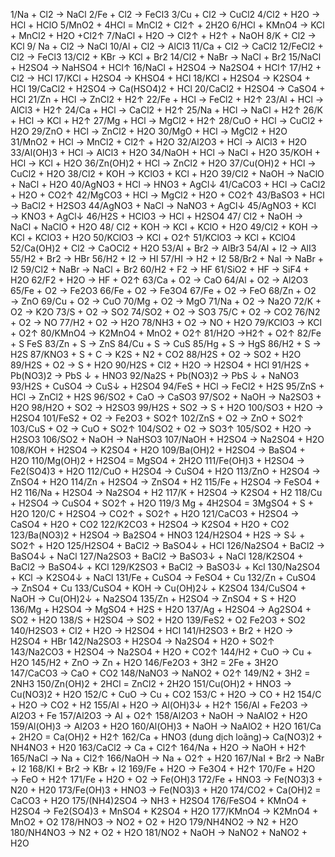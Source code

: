 1/Na + Cl2 → NaCl
2/Fe + Cl2 → FeCl3
3/Cu + Cl2 → CuCl2
4/Cl2 + H2O → HCl + HClO
5/MnO2 + 4HCl = MnCl2 + Cl2↑ + 2H2O
6/HCl + KMnO4 → KCl + MnCl2 + H2O +Cl2↑
7/NaCl + H2O → Cl2↑ + H2↑ + NaOH
8/K + Cl2 → KCl
9/ Na + Cl2 → NaCl
10/Al + Cl2 → AlCl3
11/Ca + Cl2 → CaCl2
12/FeCl2 + Cl2 → FeCl3
13/Cl2 + KBr → KCl + Br2
14/Cl2 + NaBr → NaCl + Br2
15/NaCl + H2SO4 -> NaHSO4 + HCl↑
16/NaCl + H2SO4 -> Na2SO4 + HCl↑
17/H2 + Cl2 → HCl
17/KCl + H2SO4 → KHSO4 + HCl
18/KCl + H2SO4 → K2SO4 + HCl
19/CaCl2 + H2SO4 → Ca(HSO4)2 + HCl
20/CaCl2 + H2SO4 → CaSO4 + HCl
21/Zn + HCl → ZnCl2 + H2↑
22/Fe + HCl → FeCl2 + H2↑
23/Al + HCl → AlCl3 + H2↑
24/Ca + HCl → CaCl2 + H2↑
25/Na + HCl → NaCl + H2↑
26/K + HCl → KCl + H2↑
27/Mg + HCl → MgCl2 + H2↑
28/CuO + HCl → CuCl2 + H2O
29/ZnO + HCl → ZnCl2 + H2O
30/MgO + HCl → MgCl2 + H2O
31/MnO2 + HCl → MnCl2 + Cl2↑ + H2O
32/Al2O3 + HCl → AlCl3 + H2O
33/Al(OH)3 + HCl → AlCl3 + H2O
34/NaOH + HCl → NaCl + H2O
35/KOH + HCl → KCl + H2O
36/Zn(OH)2 + HCl → ZnCl2 + H2O
37/Cu(OH)2 + HCl → CuCl2 + H2O
38/Cl2 + KOH → KClO3 + KCl + H2O
39/Cl2 + NaOH → NaClO + NaCl + H2O
40/AgNO3 + HCl → HNO3 + AgCl↓
41/CaCO3 + HCl → CaCl2 + H2O + CO2↑
42/MgCO3 + HCl → MgCl2 + H2O + CO2↑
43/BaSO3 + HCl → BaCl2 + H2SO3
44/AgNO3 + NaCl → NaNO3 + AgCl↓
45/AgNO3 + KCl → KNO3 + AgCl↓
46/H2S + HClO3 → HCl + H2SO4
47/ Cl2 + NaOH → NaCl + NaClO + H2O
48/ Cl2 + KOH → KCl + KClO + H2O
49/Cl2 + KOH → KCl + KClO3 + H2O
50/KClO3 → KCl + O2↑
51/KClO3 → KCl + KClO4
52/Ca(OH)2 + Cl2 → CaOCl2 + H2O
53/Al + Br2 → AlBr3
54/Al + I2 → AlI3
55/H2 + Br2 → HBr
56/H2 + I2 → HI
57/HI → H2 + I2
58/Br2 + NaI → NaBr + I2
59/Cl2 + NaBr → NaCl + Br2
60/H2 + F2 → HF
61/SiO2 + HF → SiF4 + H2O
62/F2 + H2O → HF + O2↑
63/Ca + O2 → CaO
64/Al + O2 → Al2O3
65/Fe + O2 → Fe2O3
66/Fe + O2 → Fe3O4
67/Fe + O2 → FeO
68/Zn + O2 → ZnO
69/Cu + O2 → CuO
70/Mg + O2 → MgO
71/Na + O2 → Na2O
72/K + O2 → K2O
73/S + O2 → SO2
74/SO2 + O2 → SO3
75/C + O2 → CO2
76/N2 + O2 → NO
77/H2 + O2 → H2O
78/NH3 + O2 → NO + H2O
79/KClO3 → KCl + O2↑
80/KMnO4 → K2MnO4 + MnO2 + O2↑
81/H2O →H2↑ + O2↑
82/Fe + S FeS
83/Zn + S → ZnS
84/Cu + S → CuS
85/Hg + S → HgS
86/H2 + S → H2S
87/KNO3 + S + C → K2S + N2 + CO2
88/H2S + O2 → SO2 + H2O
89/H2S + O2 → S + H2O
90/H2S + Cl2 + H2O → H2SO4 + HCl
91/H2S + Pb(NO3)2 → PbS ↓ + HNO3
92/Na2S + Pb(NO3)2 → PbS ↓ + NaNO3
93/H2S + CuSO4 → CuS↓ + H2SO4
94/FeS + HCl → FeCl2 + H2S
95/ZnS + HCl → ZnCl2 + H2S
96/SO2 + CaO → CaSO3
97/SO2 + NaOH → Na2SO3 + H2O
98/H2O + SO2 → H2SO3
99/H2S + SO2 → S + H2O
100/SO3 + H2O → H2SO4
101/FeS2 + O2 → Fe2O3 + SO2↑
102/ZnS + O2 → ZnO + SO2↑
103/CuS + O2 → CuO + SO2↑
104/SO2 + O2 → SO3↑
105/SO2 + H2O → H2SO3
106/SO2 + NaOH → NaHSO3
107/NaOH + H2SO4 → Na2SO4 + H2O
108/KOH + H2SO4 → K2SO4 + H2O
109/Ba(OH)2 + H2SO4 → BaSO4 + H2O
110/Mg(OH)2 + H2SO4 = MgSO4 + 2H2O
111/Fe(OH)3 + H2SO4 → Fe2(SO4)3 + H2O
112/CuO + H2SO4 → CuSO4 + H2O
113/ZnO + H2SO4 → ZnSO4 + H2O
114/Zn + H2SO4 → ZnSO4 + H2
115/Fe + H2SO4 → FeSO4 + H2
116/Na + H2SO4 → Na2SO4 + H2
117/K + H2SO4 → K2SO4 + H2
118/Cu + H2SO4 → CuSO4 + SO2↑ + H2O
119/3 Mg + 4H2SO4 = 3MgSO4 + S + H2O
120/C + H2SO4 → CO2↑ + SO2↑ + H2O
121/CaCO3 + H2SO4 → CaSO4 + H2O + CO2
122/K2CO3 + H2SO4 → K2SO4 + H2O + CO2
123/Ba(NO3)2 + H2SO4 → Ba2SO4 + HNO3
124/H2SO4 + H2S → S↓ + SO2↑ + H2O
125/H2SO4 + BaCl2 → BaSO4↓ + HCl
126/Na2SO4 + BaCl2 → BaSO4↓ + NaCl
127/Na2SO3 + BaCl2 → BaSO3↓ + NaCl
128/K2SO4 + BaCl2 → BaSO4↓ + KCl
129/K2SO3 + BaCl2 → BaSO3↓ + Kcl
130/Na2SO4 + KCl → K2SO4↓ + NaCl
131/Fe + CuSO4 → FeSO4 + Cu
132/Zn + CuSO4 → ZnSO4 + Cu
133/CuSO4 + KOH → Cu(OH)2↓ + K2SO4
134/CuSO4 + NaOH → Cu(OH)2↓ + Na2SO4
135/Zn + H2SO4 → ZnSO4 + S + H2O
136/Mg + H2SO4 → MgSO4 + H2S + H2O
137/Ag + H2SO4 → Ag2SO4 + SO2 + H2O
138/S + H2SO4 → SO2 + H2O
139/FeS2 + O2 Fe2O3 + SO2
140/H2SO3 + Cl2 + H2O → H2SO4 + HCl
141/H2SO3 + Br2 + H2O → H2SO4 + HBr
142/Na2SO3 + H2SO4 → Na2SO4 + H2O + SO2↑
143/Na2CO3 + H2SO4 → Na2SO4 + H2O + CO2↑
144/H2 + CuO → Cu + H2O
145/H2 + ZnO → Zn + H2O
146/Fe2O3 + 3H2 = 2Fe + 3H2O
147/CaCO3 → CaO + CO2
148/NaNO3 → NaNO2 + O2↑
149/N2 + 3H2 = 2NH3
150/Zn(OH)2 + 2HCl = ZnCl2 + 2H2O
151/Cu(OH)2 + HNO3 → Cu(NO3)2 + H2O
152/C + CuO → Cu + CO2
153/C + H2O → CO + H2
154/C + H2O → CO2 + H2
155/Al + H2O → Al(OH)3↓ + H2↑
156/Al + Fe2O3 → Al2O3 + Fe
157/Al2O3 → Al + O2↑
158/Al2O3 + NaOH → NaAlO2 + H2O
159/Al(OH)3 → Al2O3 + H2O
160/Al(OH)3 + NaOH → NaAlO2 + H2O
161/Ca + 2H2O = Ca(OH)2 + H2↑
162/Ca + HNO3 (dung dịch loãng)→ Ca(NO3)2 + NH4NO3 + H20
163/CaCl2 → Ca + Cl2↑
164/Na + H2O → NaOH + H2↑
165/NaCl → Na + Cl2↑
166/NaOH → Na + O2↑ + H20
167/NaI + Br2 → NaBr + I2
168/KI + Br2 → KBr + I2
169/Fe + H2O → Fe3O4 + H2↑
170/Fe + H2O → FeO + H2↑
171/Fe + H2O + O2 → Fe(OH)3
172/Fe + HNO3 → Fe(NO3)3 + N20 + H20
173/Fe(OH)3 + HNO3 → Fe(NO3)3 + H20
174/CO2 + Ca(OH)2 = CaCO3 + H2O
175/(NH4)2SO4 → NH3 + H2SO4
176/FeSO4 + KMnO4 + H2SO4 → Fe2(SO4)3 + MnSO4 + K2SO4 + H2O
177/KMnO4 → K2MnO4 + MnO2 + O2
178/HNO3 → NO2 + O2 + H2O
179/NH4NO2 → N2 + H2O
180/NH4NO3 → N2 + O2 + H2O
181/NO2 + NaOH → NaNO2 + NaNO2 + H2O
